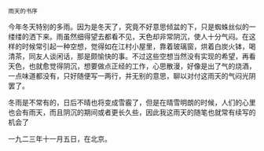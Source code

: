     雨天的书序 

   今年冬天特别的多雨。因为是冬天了，究竟不好意思倾盆的下，只是蜘蛛丝似的一缕缕的洒下来。雨虽然细得望去都看不见，天色却非常阴沉，使人十分气闷。在这样的时候常引起一种空想，觉得如在江村小屋里，靠着玻璃窗，烘着白炭火钵，喝清茶，同友人谈闲话，那是颇愉快的事。不过这些空想当然没有实现的希望，再看天色，也就愈觉得阴沉，想要做点正经的工作，心思散漫，好像是出了气的烧酒，一点味道都没有，只好随便写一两行，并无别的意思，聊以对付这雨天的气闷光阴罢了。

   冬雨是不常有的，日后不晴也将变成雪霰了，但是在晴雪明朗的时候，人们的心里也会有雨天，而且阴沉的期间或者更长久些，因此我这雨天的随笔也就常有续写的机会了

   一九二三年十一月五日，在北京。

